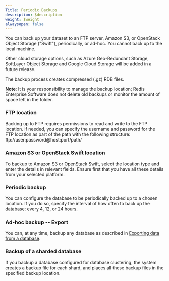 ```yaml
---
Title: Periodic Backups
description: $description
weight: $weight
alwaysopen: false
---
```

You can back up your dataset to an FTP server, Amazon S3, or OpenStack
Object Storage ("Swift"), periodically, or ad-hoc. You cannot back up to
the local machine.

Other cloud storage options, such as Azure Geo-Redundant Storage,
SoftLayer Object Storage and Google Cloud Storage will be added in a
future release.

The backup process creates compressed (.gz) RDB files.

**Note**: It is your responsibility to manage the backup location; Redis
Enterprise Software does not delete old backups or monitor the amount of
space left in the folder.

### FTP location

Backing up to FTP requires permissions to read and write to the FTP
location. If needed, you can specify the username and password for the
FTP location as part of the path with the following structure:
ftp://user:password\@host:port/path/

### Amazon S3 or OpenStack Swift location

To backup to Amazon S3 or OpenStack Swift, select the location type and
enter the details in relevant fields. Ensure first that you have all
these details from your selected platform.

### Periodic backup

You can configure the database to be periodically backed up to a chosen
location. If you do so, specify the interval of how often to back up the
database: every 4, 12, or 24 hours.

### Ad-hoc backup -- Export

You can, at any time, backup any database as described in [Exporting
data from a
database](/redis-enterprise-documentation/database-configuration/exporting-data-from-a-database).

### Backup of a sharded database

If you backup a database configured for database clustering, the system
creates a backup file for each shard, and places all these backup files
in the specified backup location.
